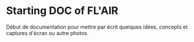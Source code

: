 
# Starting DOC of FL'AIR

Début de documentation pour mettre par écrit quelques idées, concepts et captures d'écran ou autre photos.  

